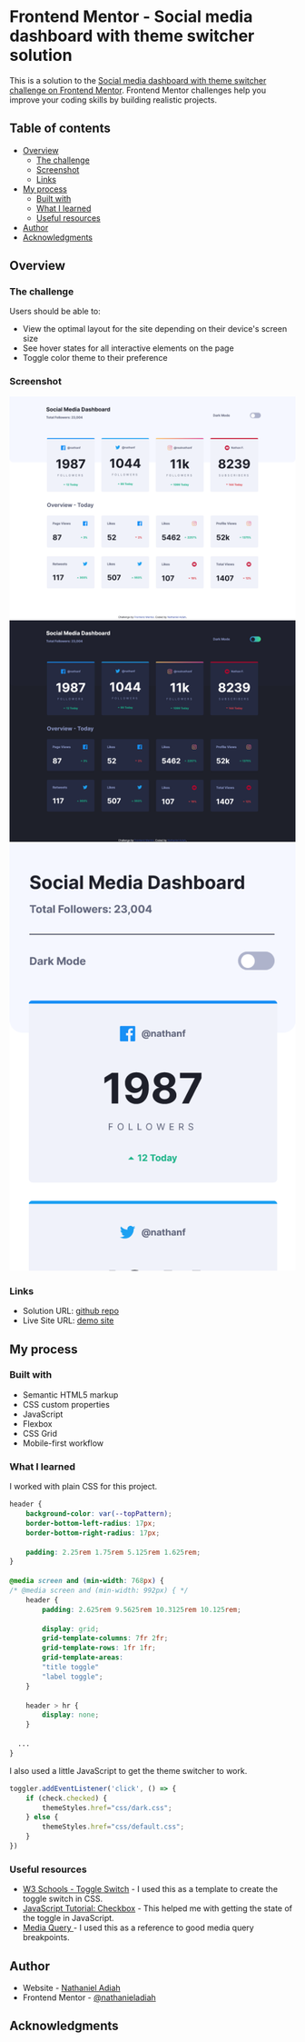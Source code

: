 # Frontend Mentor - Social media dashboard with theme switcher solution

This is a solution to the [Social media dashboard with theme switcher challenge on Frontend Mentor](https://www.frontendmentor.io/challenges/social-media-dashboard-with-theme-switcher-6oY8ozp_H). Frontend Mentor challenges help you improve your coding skills by building realistic projects. 

## Table of contents

- [Overview](#overview)
  - [The challenge](#the-challenge)
  - [Screenshot](#screenshot)
  - [Links](#links)
- [My process](#my-process)
  - [Built with](#built-with)
  - [What I learned](#what-i-learned)
  - [Useful resources](#useful-resources)
- [Author](#author)
- [Acknowledgments](#acknowledgments)


## Overview

### The challenge

Users should be able to:

- View the optimal layout for the site depending on their device's screen size
- See hover states for all interactive elements on the page
- Toggle color theme to their preference

### Screenshot

![Desktop Version](images/readme/screenshot.png)
![Desktop Version Dark Mode](images/readme/screenshot-dark.png)
![Mobile Version](images/readme/screenshot-mobile.png)


### Links

- Solution URL: [github repo](https://github.com/nathanieladiah/social-dash)
- Live Site URL: [demo site](https://nathanieladiah.github.io/social-dash.com)

## My process

### Built with

- Semantic HTML5 markup
- CSS custom properties
- JavaScript
- Flexbox
- CSS Grid
- Mobile-first workflow


### What I learned

I worked with plain CSS for this project.
 

```css
header {
	background-color: var(--topPattern);
	border-bottom-left-radius: 17px;
	border-bottom-right-radius: 17px;

	padding: 2.25rem 1.75rem 5.125rem 1.625rem;
}

@media screen and (min-width: 768px) {
/* @media screen and (min-width: 992px) { */
	header {
		padding: 2.625rem 9.5625rem 10.3125rem 10.125rem;
		
		display: grid;
		grid-template-columns: 7fr 2fr;
		grid-template-rows: 1fr 1fr;
		grid-template-areas:
		"title toggle"
		"label toggle";
	}

	header > hr {
		display: none;
	}

  ...
}
```


I also used a little JavaScript to get the theme switcher to work.

```javascript
toggler.addEventListener('click', () => {
	if (check.checked) {
		themeStyles.href="css/dark.css";
	} else {
		themeStyles.href="css/default.css";
	}
})
```


### Useful resources

- [W3 Schools - Toggle Switch](https://www.w3schools.com/howto/howto_css_switch.asp) - 
I used this as a template to create the toggle switch in CSS.
- [JavaScript Tutorial: Checkbox](https://www.javascripttutorial.net/javascript-dom/javascript-checkbox/) - 
This helped me with getting the state of the toggle in JavaScript.
- [Media Query ](https://www.browserstack.com/guide/what-are-css-and-media-query-breakpoints) - 
I used this as a reference to good media query breakpoints.

## Author

- Website - [Nathaniel Adiah](https://nathanieladiah.github.io)
- Frontend Mentor - [@nathanieladiah](https://www.frontendmentor.io/profile/nathanieladiah)


## Acknowledgments


